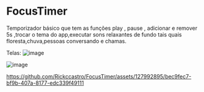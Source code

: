 # FocusTimer
Temporizador básico que tem as funções play , pause , adicionar e remover 5s ,trocar o tema do app,executar sons relaxantes de fundo tais quais floresta,chuva,pessoas conversando e chamas.


Telas:
![image](https://github.com/Rickccastro/FocusTimer/assets/127992895/e76aeec5-b9aa-444a-84db-33afec7df15d)

![image](https://github.com/Rickccastro/FocusTimer/assets/127992895/463b2b92-d2ba-47a8-a101-0b96db30396f)

https://github.com/Rickccastro/FocusTimer/assets/127992895/bec9fec7-bf9b-407a-8177-edc339f49111

